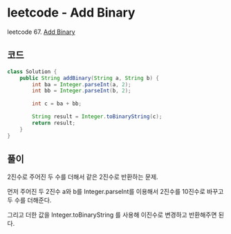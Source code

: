 # leetcode - Add Binary
leetcode 67. [Add Binary](https://leetcode.com/problems/add-binary/)

## 코드
```java
class Solution {
    public String addBinary(String a, String b) {
        int ba = Integer.parseInt(a, 2);
        int bb = Integer.parseInt(b, 2);
        
        int c = ba + bb;
        
        String result = Integer.toBinaryString(c);
        return result;
    }
}
```

## 풀이
2진수로 주어진 두 수를 더해서 같은 2진수로 반환하는 문제.

먼저 주어진 두 2진수 a와 b를 Integer.parseInt를 이용해서 2진수를 10진수로 바꾸고 두 수를 더해준다.

그리고 더한 값을 Integer.toBinaryString 를 사용해 이진수로 변경하고 반환해주면 된다.
